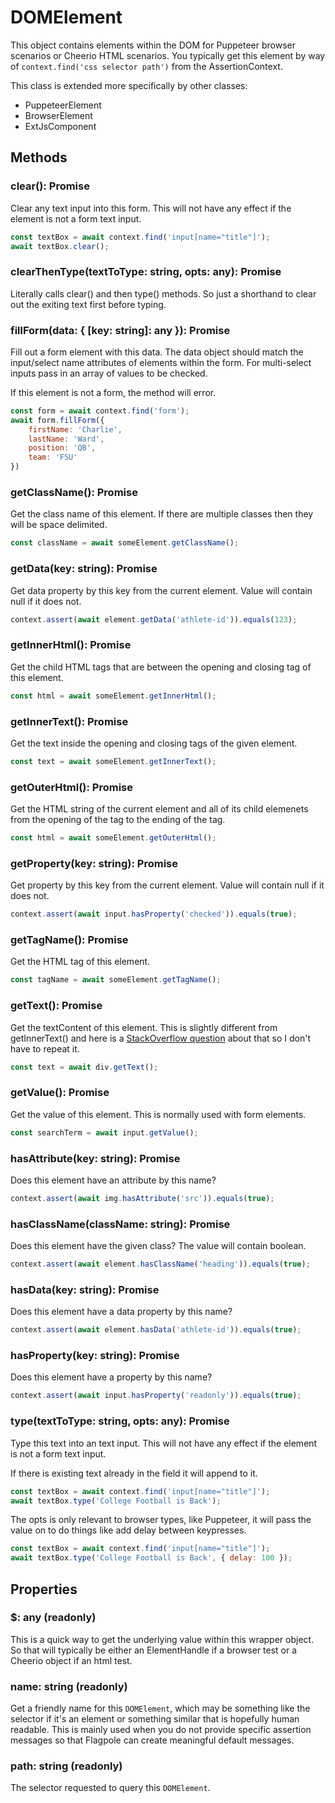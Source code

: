 # DOMElement

This object contains elements within the DOM for Puppeteer browser scenarios or Cheerio HTML scenarios. You typically get this element by way of `context.find('css selector path')` from the AssertionContext.

This class is extended more specifically by other classes:

* PuppeteerElement
* BrowserElement
* ExtJsComponent

## Methods

### clear(): Promise<void>

Clear any text input into this form. This will not have any effect if the element is not a form text input.

```javascript
const textBox = await context.find('input[name="title"]');
await textBox.clear();
```

### clearThenType(textToType: string, opts: any): Promise<void>

Literally calls clear() and then type() methods. So just a shorthand to clear out the exiting text first before typing.

### fillForm(data: { [key: string]: any }): Promise<Value>

Fill out a form element with this data. The data object should match the input/select name attributes of elements within the form. For multi-select inputs pass in an array of values to be checked.

If this element is not a form, the method will error.

```javascript
const form = await context.find('form');
await form.fillForm({
    firstName: 'Charlie',
    lastName: 'Ward',
    position: 'QB',
    team: 'FSU'
})
```

### getClassName(): Promise<Value>

Get the class name of this element. If there are multiple classes then they will be space delimited.

```javascript
const className = await someElement.getClassName();
```

### getData(key: string): Promise<Value>

Get data property by this key from the current element. Value will contain null if it does not.

```javascript
context.assert(await element.getData('athlete-id')).equals(123);
```

### getInnerHtml(): Promise<Value>

Get the child HTML tags that are between the opening and closing tag of this element.

```javascript
const html = await someElement.getInnerHtml();
```

### getInnerText(): Promise<Value>

Get the text inside the opening and closing tags of the given element.

```javascript
const text = await someElement.getInnerText();
```

### getOuterHtml(): Promise<Value>

Get the HTML string of the current element and all of its child elemenets from the opening of the tag to the ending of the tag.

```javascript
const html = await someElement.getOuterHtml();
```

### getProperty(key: string): Promise<Value>

Get property by this key from the current element. Value will contain null if it does not.

```javascript
context.assert(await input.hasProperty('checked')).equals(true);
```

### getTagName(): Promise<Value>

Get the HTML tag of this element. 

```javascript
const tagName = await someElement.getTagName();
```

### getText(): Promise<Value>

Get the textContent of this element. This is slightly different from getInnerText()  and here is a [StackOverflow question](https://stackoverflow.com/questions/35213147/difference-between-textcontent-vs-innertext) about that so I don't have to repeat it.

```javascript
const text = await div.getText();
```

### getValue(): Promise<Value>

Get the value of this element. This is normally used with form elements.

```javascript
const searchTerm = await input.getValue();
```

### hasAttribute(key: string): Promise<Value>

Does this element have an attribute by this name?

```javascript
context.assert(await img.hasAttribute('src')).equals(true);
```

### hasClassName(className: string): Promise<Value>

Does this element have the given class? The value will contain boolean.

```javascript
context.assert(await element.hasClassName('heading')).equals(true);
```

### hasData(key: string): Promise<Value>

Does this element have a data property by this name?

```javascript
context.assert(await element.hasData('athlete-id')).equals(true);
```

### hasProperty(key: string): Promise<Value>

Does this element have a property by this name?

```javascript
context.assert(await input.hasProperty('readonly')).equals(true);
```

### type(textToType: string, opts: any): Promise<void>

Type this text into an text input. This will not have any effect if the element is not a form text input.

If there is existing text already in the field it will append to it.

```javascript
const textBox = await context.find('input[name="title"]');
await textBox.type('College Football is Back');
```

The opts is only relevant to browser types, like Puppeteer, it will pass the value on to do things like add delay between keypresses.

```javascript
const textBox = await context.find('input[name="title"]');
await textBox.type('College Football is Back', { delay: 100 });
```

## Properties 

### $: any (readonly)

This is a quick way to get the underlying value within this wrapper object. So that will typically be either an ElementHandle if a browser test or a Cheerio object if an html test.

### name: string (readonly)

Get a friendly name for this `DOMElement`, which may be something like the selector if it's an element or something similar that is hopefully human readable. This is mainly used when you do not provide specific assertion messages so that Flagpole can create meaningful default messages.

### path: string (readonly)

The selector requested to query this `DOMElement`.